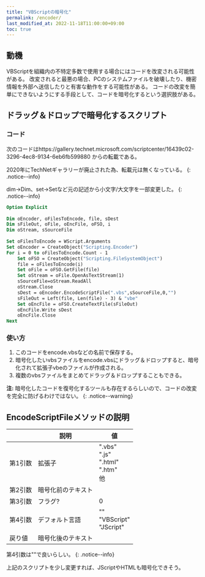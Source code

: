 ```yaml
---
title: "VBScriptの暗号化"
permalink: /encoder/
last_modified_at: 2022-11-18T11:00:00+09:00
toc: true
---
```


## 動機

VBScriptを組織内の不特定多数で使用する場合にはコードを改変される可能性がある。
改変されると最悪の場合、PCのシステムファイルを破壊したり、機密情報を外部へ送信したりと有害な動作をする可能性がある。
コードの改変を簡単にできないようにする手段として、コードを暗号化するという選択肢がある。

## ドラッグ＆ドロップで暗号化するスクリプト

### コード

次のコードはhttps://gallery.technet.microsoft.com/scriptcenter/16439c02-3296-4ec8-9134-6eb6fb599880
からの転載である。

2020年にTechNetギャラリーが廃止された為、転載元は無くなっている。
{: .notice--info}

dim->Dim、set->Setなど元の記述から小文字/大文字を一部変更した。
{: .notice--info}


```vb
Option Explicit 
 
Dim oEncoder, oFilesToEncode, file, sDest 
Dim sFileOut, oFile, oEncFile, oFSO, i 
Dim oStream, sSourceFile 
 
Set oFilesToEncode = WScript.Arguments 
Set oEncoder = CreateObject("Scripting.Encoder") 
For i = 0 to oFilesToEncode.Count - 1 
    Set oFSO = CreateObject("Scripting.FileSystemObject") 
    file = oFilesToEncode(i) 
    Set oFile = oFSO.GetFile(file) 
    Set oStream = oFile.OpenAsTextStream(1) 
    sSourceFile=oStream.ReadAll 
    oStream.Close 
    sDest = oEncoder.EncodeScriptFile(".vbs",sSourceFile,0,"") 
    sFileOut = Left(file, Len(file) - 3) & "vbe" 
    Set oEncFile = oFSO.CreateTextFile(sFileOut) 
    oEncFile.Write sDest 
    oEncFile.Close 
Next 
```

### 使い方

1. このコードをencode.vbsなどの名前で保存する。
1. 暗号化したいvbsファイルをencode.vbsにドラッグ＆ドロップすると、暗号化されて拡張子vbeのファイルが作成される。
1. 複数のvbsファイルをまとめてドラッグ＆ドロップすることもできる。

**注:** 暗号化したコードを復号化するツールも存在するらしいので、コードの改変を完全に防げるわけではない。
{: .notice--warning}


## EncodeScriptFileメソッドの説明

||説明|値|
|---|---|---|
|第1引数|拡張子|".vbs"<br/>".js"<br/>".html"<br/>".htm"<br/>他|
|第2引数|暗号化前のテキスト||
|第3引数|フラグ?|0|
|第4引数|デフォルト言語|""<br/>"VBScript"<br/>"JScript"|
|戻り値|暗号化後のテキスト||

第4引数は""で良いらしい。
{: .notice--info}

上記のスクリプトを少し変更すれば、JScriptやHTMLも暗号化できそう。
